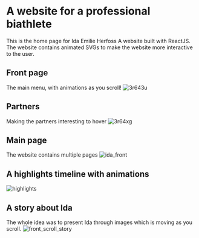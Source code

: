 # A website for a professional biathlete
This is the home page for Ida Emilie Herfoss
A website built with ReactJS.
The website contains animated SVGs to make the website more interactive to the user.

## Front page
The main menu, with animations as you scroll!
![3r643u](https://user-images.githubusercontent.com/20997734/75708620-75061d80-5cc1-11ea-9b89-5a1c49c3f484.gif)

## Partners
Making the partners interesting to hover
![3r64xg](https://user-images.githubusercontent.com/20997734/75708981-22793100-5cc2-11ea-806c-7e831467d1ac.gif)

## Main page
The website contains multiple pages
![ida_front](https://user-images.githubusercontent.com/20997734/75709164-6cfaad80-5cc2-11ea-9bb8-c41c6a224272.png)

## A highlights timeline with animations
![highlights](https://user-images.githubusercontent.com/20997734/75709229-8f8cc680-5cc2-11ea-90fa-e2a1962c2e17.png)

## A story about Ida
The whole idea was to present Ida through images which is moving as you scroll.
![front_scroll_story](https://user-images.githubusercontent.com/20997734/75709282-ab906800-5cc2-11ea-9006-b8e56e7cc1d6.png)
